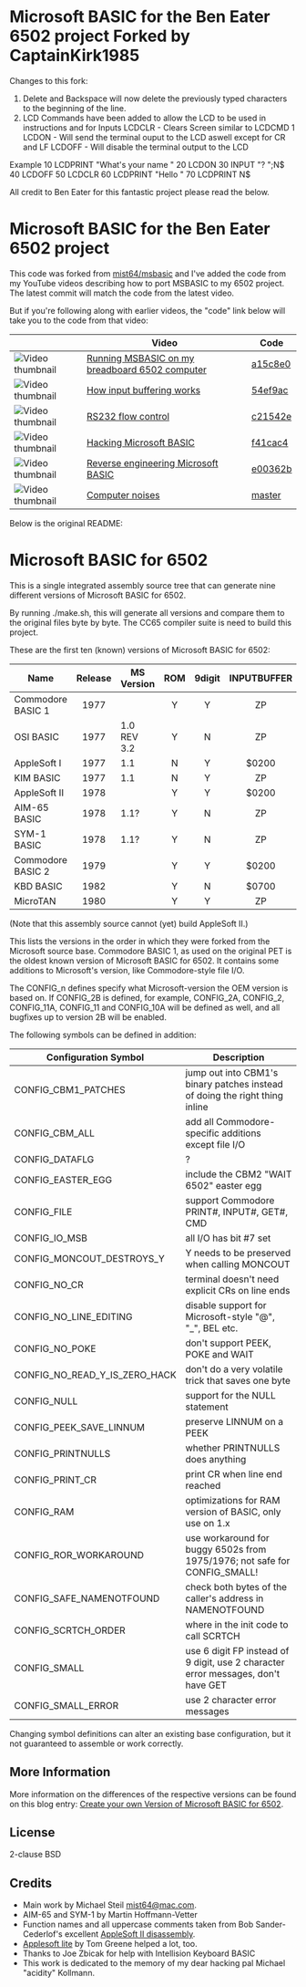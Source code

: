# Microsoft BASIC for the Ben Eater 6502 project Forked by CaptainKirk1985

Changes to this fork:
1. Delete and Backspace will now delete the previously typed characters to the beginning of the line.
2. LCD Commands have been added to allow the LCD to be used in instructions and for Inputs
    LCDCLR - Clears Screen similar to LCDCMD 1
    LCDON - Will send the terminal ouput to the LCD aswell except for CR and LF
    LCDOFF - Will disable the terminal output to the LCD

Example
10 LCDPRINT "What's your name                        "
20 LCDON
30 INPUT "? ";N$
40 LCDOFF
50 LCDCLR
60 LCDPRINT "Hello                                   "
70 LCDPRINT N$

All credit to Ben Eater for this fantastic project please read the below.

# Microsoft BASIC for the Ben Eater 6502 project
This code was forked from [mist64/msbasic](https://github.com/mist64/msbasic) and I've added the code from my YouTube videos describing how to port MSBASIC to my 6502 project. The latest commit will match the code from the latest video.

But if you're following along with earlier videos, the "code" link below will take you to the code from that video:

|                                | Video                                                    | Code               |
|--------------------------------|----------------------------------------------------------|--------------------|
| ![Video thumbnail][thumbnail1] | [Running MSBASIC on my breadboard 6502 computer][video1] | [a15c8e0][commit1] |
| ![Video thumbnail][thumbnail2] | [How input buffering works][video2]                      | [54ef9ac][commit2] |
| ![Video thumbnail][thumbnail2] | [RS232 flow control][video3]                             | [c21542e][commit3] |
| ![Video thumbnail][thumbnail4] | [Hacking Microsoft BASIC][video4]                        | [f41cac4][commit4] |
| ![Video thumbnail][thumbnail5] | [Reverse engineering Microsoft BASIC][video5]            | [e00362b][commit5] |
| ![Video thumbnail][thumbnail6] | [Computer noises][video6]                                | [master][commit6]  |

[thumbnail1]: https://i.ytimg.com/vi/XlbPnihCM0E/mqdefault.jpg
[video1]: https://youtu.be/XlbPnihCM0E
[commit1]: https://github.com/beneater/msbasic/tree/a15c8e0fdf620c800913cbb709df4042ab5c8dad


[thumbnail2]: https://i.ytimg.com/vi/mpIFag8zSWo/mqdefault.jpg
[video2]: https://youtu.be/mpIFag8zSWo
[commit2]: https://github.com/beneater/msbasic/tree/54ef9ac51f4134ac537c7011802a2f81112a242b


[thumbnail3]: https://i.ytimg.com/vi/LuKMVXWD7FY/mqdefault.jpg
[video3]: https://youtu.be/LuKMVXWD7FY
[commit3]: https://github.com/beneater/msbasic/tree/c21542e724b3da45ba3790405c2cf85e77bc1ad4

[thumbnail4]: https://i.ytimg.com/vi/gOwi2p1pzVM/mqdefault.jpg
[video4]: https://youtu.be/gOwi2p1pzVM
[commit4]: https://github.com/beneater/msbasic/tree/f41cac4b064fa7c0bd20c8c33387b2a1c32a8da1

[thumbnail5]: https://i.ytimg.com/vi/aVVKgwr_SfQ/mqdefault.jpg
[video5]: https://youtu.be/aVVKgwr_SfQ
[commit5]: https://github.com/beneater/msbasic/tree/e00362b6eda6ec9fdaec134a30b0ab814f26fc3e

[thumbnail6]: https://i.ytimg.com/vi/tIOR7kRevPU/mqdefault.jpg
[video6]: https://youtu.be/tIOR7kRevPU
[commit6]: https://github.com/beneater/msbasic/tree/master

Below is the original README:

# Microsoft BASIC for 6502

This is a single integrated assembly source tree that can generate nine different versions of Microsoft BASIC for 6502.

By running ./make.sh, this will generate all versions and compare them to the original files byte by byte. The CC65 compiler suite is need to build this project.

These are the first ten (known) versions of Microsoft BASIC for 6502:

| Name                | Release  | MS Version   | ROM  | 9digit | INPUTBUFFER  | extensions  | .define    |
| ------------------- |:--------:| ------------ |:----:|:------:|:------------:|:-----------:| ---------- |
| Commodore BASIC 1   |  1977    |              |  Y   |   Y    |      ZP      |    CBM      |            |
| OSI BASIC           |  1977    | 1.0 REV 3.2  |  Y   |   N    |      ZP      |      -      | CONFIG_10A |
| AppleSoft I         |  1977    | 1.1          |  N   |   Y    |    $0200     |    Apple    | CONFIG_11  |
| KIM BASIC           |  1977    | 1.1          |  N   |   Y    |      ZP      |      -      | CONFIG_11A |
| AppleSoft II        |  1978    |              |  Y   |   Y    |    $0200     |    Apple    | CONFIG_2   |
| AIM-65 BASIC        |  1978    | 1.1?         |  Y   |   N    |      ZP      |     AIM     | CONFIG_2A  |
| SYM-1 BASIC         |  1978    | 1.1?         |  Y   |   N    |      ZP      |     SYM     | CONFIG_2A  |
| Commodore BASIC 2   |  1979    |              |  Y   |   Y    |    $0200     |     CBM     | CONFIG_2A  |
| KBD BASIC           |  1982    |              |  Y   |   N    |    $0700     |     KBD     | CONFIG_2B  |
| MicroTAN            |  1980    |              |  Y   |   Y    |      ZP      |      -      | CONFIG_2C  |

(Note that this assembly source cannot (yet) build AppleSoft II.)

This lists the versions in the order in which they were forked from the Microsoft source base. Commodore BASIC 1, as used on the original PET is the oldest known version of Microsoft BASIC for 6502. It contains some additions to Microsoft's version, like Commodore-style file I/O.

The CONFIG_n defines specify what Microsoft-version the OEM version is based on. If CONFIG_2B is defined, for example, CONFIG_2A, CONFIG_2, CONFIG_11A, CONFIG_11 and CONFIG_10A will be defined as well, and all bugfixes up to version 2B will be enabled.

The following symbols can be defined in addition:

| Configuration Symbol              | Description
| --------------------------------- | --------------------------------------------------------------------------------
| CONFIG_CBM1_PATCHES               | jump out into CBM1's binary patches instead of doing the right thing inline
| CONFIG_CBM_ALL                    | add all Commodore-specific additions except file I/O
| CONFIG_DATAFLG                    | ?
| CONFIG_EASTER_EGG                 | include the CBM2 "WAIT 6502" easter egg
| CONFIG_FILE                       | support Commodore PRINT#, INPUT#, GET#, CMD
| CONFIG_IO_MSB                     | all I/O has bit #7 set
| CONFIG_MONCOUT_DESTROYS_Y         | Y needs to be preserved when calling MONCOUT
| CONFIG_NO_CR                      | terminal doesn't need explicit CRs on line ends
| CONFIG_NO_LINE_EDITING            | disable support for Microsoft-style "@", "_", BEL etc.
| CONFIG_NO_POKE                    | don't support PEEK, POKE and WAIT
| CONFIG_NO_READ_Y_IS_ZERO_HACK     | don't do a very volatile trick that saves one byte
| CONFIG_NULL                       | support for the NULL statement
| CONFIG_PEEK_SAVE_LINNUM           | preserve LINNUM on a PEEK
| CONFIG_PRINTNULLS                 | whether PRINTNULLS does anything
| CONFIG_PRINT_CR                   | print CR when line end reached
| CONFIG_RAM                        | optimizations for RAM version of BASIC, only use on 1.x
| CONFIG_ROR_WORKAROUND             | use workaround for buggy 6502s from 1975/1976; not safe for CONFIG_SMALL!
| CONFIG_SAFE_NAMENOTFOUND          | check both bytes of the caller's address in NAMENOTFOUND
| CONFIG_SCRTCH_ORDER               | where in the init code to call SCRTCH
| CONFIG_SMALL                      | use 6 digit FP instead of 9 digit, use 2 character error messages, don't have GET
| CONFIG_SMALL_ERROR                | use 2 character error messages

Changing symbol definitions can alter an existing base configuration, but it not guaranteed to assemble
or work correctly.

## More Information

More information on the differences of the respective versions can be found on this blog entry: [Create your own Version of Microsoft BASIC for 6502](http://www.pagetable.com/?p=46).

## License

2-clause BSD

## Credits

* Main work by Michael Steil <mist64@mac.com>.
* AIM-65 and SYM-1 by Martin Hoffmann-Vetter
* Function names and all uppercase comments taken from Bob Sander-Cederlof's excellent [AppleSoft II disassembly](http://www.txbobsc.com/scsc/scdocumentor/).
* [Applesoft lite](http://cowgod.org/replica1/applesoft/) by Tom Greene helped a lot, too.
* Thanks to Joe Zbicak for help with Intellision Keyboard BASIC
* This work is dedicated to the memory of my dear hacking pal Michael "acidity" Kollmann.
